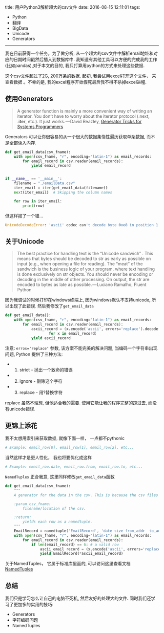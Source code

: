 title: 用户Python3解析超大的csv文件
date: 2016-08-15 12:11:01
tags: 
- Python
- 翻译
- BigData
- Unicode
- Generators
---


我在日前获得一个任务，为了做分析, 从一个超大的csv文件中解析email地址和对应的日期时间戳然后插入到数据库中. 我知道有其他工具可以方便的完成我的工作(比如pandas),对于本文的目的, 我只打算用python的方式来处理这些数据.

这个csv文件超过了2G, 200万条的数据. 起初, 我尝试用excel打开这个文件， 来查看数据 。不幸的是, 我的excel程序开始假死最后我不得不杀掉excel进程.


## 使用Generators

> A generator function is mainly a more convenient way of writing an iterator. You don’t have to worry about the iterator protocol (.next, .__iter__, etc.). It just works. — David Beazley, [Generator Tricks for Systems Programmers](http://www.dabeaz.com/generators/)

Generators 可以让你很容易的从一个很大的数据集惰性遍历获取单条数据, 而不是全部读入内存.

```python
def get_email_data(csv_fname):
	with open(csv_fname, "r", encoding="latin-1") as email_records:
    	for email_record in csv.reader(email_records):
      		yield email_record


if __name__ == '__main__':
  	filename = "./emailData.csv"
  	iter_email = iter(get_email_data(filename))
  	next(iter_email)  # Skipping the column names

  	for row in iter_email:
    	print(row)
```

但这样报了一个错...

```python
UnicodeDecodeError: 'ascii' codec can't decode byte 0xe8 in position 1: ordinal not in range(128).
```

## 关于Unicode

> The best practice for handling text is the “Unicode sandwich” . This means that bytes should be decoded to str as early as possible on input (e.g., when opening a file for reading). The “meat” of the sandwich is the business logic of your program, where text handling is done exclusively on str objects. You should never be encoding or decoding in the middle of other processing. On output, the str are encoded to bytes as late as possible. — Luciano Ramalho, Fluent Python

因为我调试的时候打印在windows终端上, 因为windows默认不支持unicode, 所以出现了此错误. 然后我修改了`get_email_data`

```python
def get_email_data():
	with open(csv_fname, "r", encoding="latin-1") as email_records:
    	for email_record in csv.reader(email_records):
      		ascii_record = (x.encode('ascii', errors='replace').decode() 
                   	for x in email_record)
      		yield ascii_record
```

注意: `erros='replace'` 参数, 该方案不能完美的解决问题, 当编码一个字符串出现问题, Python 提供了三种方法:

- 1. strict - 抛出一个致命的错误
- 2. ignore - 删除这个字符
- 3. replace - 用?替换字符

replace 虽然不理想, 但他适合我的需要. 使用它能让我的程序完整的跑过去, 而没有unicode错误. 


## 更锦上添花

我不太想用索引来获取数据, 就像下面一样， 一点都不pythonic

```python
# Example: email_row[0], email_row[1], email_row[2], etc...
```

当然这样才是更人性化， 我也将要优化成这样

```python
# Example: email_row.date, email_row.from, email_row.to, etc...
```

`NamedTuples` 正合我意, 这里同样修改`get_email_data`函数 

```python
def get_email_data(csv_fname):
    """
    A generator for the data in the csv. This is because the csv files can often contain millions of records and shouldn't be stored in memory all at once.

    :param csv_fname:
        filename/location of the csv.

    :return:
        yields each row as a namedtuple.
    """
    EmailRecord = namedtuple('EmailRecord', 'date size from_addr  to_addr subject excerpt')
    with open(csv_fname, "r", encoding="latin-1") as email_records:
        for email_record in csv.reader(email_records):
            if len(email_record) == 6: # a valid row
                ascii_email_record = (x.encode('ascii', errors='replace').decode() for x in email_record)
                yield EmailRecord(*ascii_email_record)
```

关于NamedTuples， 它属于标准库里面的, 可以访问这里查看文档 [NamedTuples](https://docs.python.org/3/library/collections.html#collections.namedtuple)

## 总结

我们只是学习怎么让自己的电脑不死机, 然后友好的处理大的文件. 同时我们还学习了更加多的实用的技巧:

- Generators
- 字符编码问题
- NamedTuples






